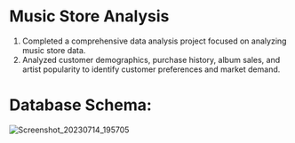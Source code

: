 # Music Store Analysis
1. Completed a comprehensive data analysis project focused on analyzing music store data.
2. Analyzed customer demographics, purchase history, album sales, and artist popularity to identify customer preferences and market demand.

# Database Schema:
![Screenshot_20230714_195705](https://github.com/Shivamkr16/Music_Store_Analysis/assets/129687568/d1a0466c-842a-44a0-a5f1-94f4cf54b164)

